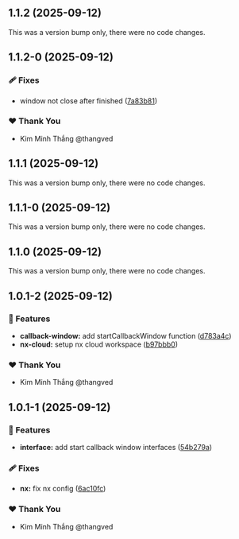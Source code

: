 ## 1.1.2 (2025-09-12)

This was a version bump only, there were no code changes.

## 1.1.2-0 (2025-09-12)

### 🩹 Fixes

- window not close after finished ([7a83b81](https://github.com/thangved/callback-window/commit/7a83b81))

### ❤️ Thank You

- Kim Minh Thắng @thangved

## 1.1.1 (2025-09-12)

This was a version bump only, there were no code changes.

## 1.1.1-0 (2025-09-12)

This was a version bump only, there were no code changes.

## 1.1.0 (2025-09-12)

This was a version bump only, there were no code changes.

## 1.0.1-2 (2025-09-12)

### 🚀 Features

- **callback-window:** add startCallbackWindow function ([d783a4c](https://github.com/thangved/callback-window/commit/d783a4c))
- **nx-cloud:** setup nx cloud workspace ([b97bbb0](https://github.com/thangved/callback-window/commit/b97bbb0))

### ❤️ Thank You

- Kim Minh Thắng @thangved

## 1.0.1-1 (2025-09-12)

### 🚀 Features

- **interface:** add start callback window interfaces ([54b279a](https://github.com/thangved/callback-window/commit/54b279a))

### 🩹 Fixes

- **nx:** fix nx config ([6ac10fc](https://github.com/thangved/callback-window/commit/6ac10fc))

### ❤️ Thank You

- Kim Minh Thắng @thangved
